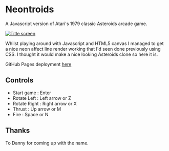 Neontroids
====

A Javascript version of Atari's 1979 classic Asteroids arcade game. 

[![Title screen](/../gh-pages/title-screen.png?raw=true "Title screen")]((http://retroredge.github.io/neontroids))

Whilst playing around with Javascript and HTML5 canvas I managed to get a nice neon affect line render working that I'd seen
done previously using CSS. I thought it would make a nice looking Asteroids clone so here it is.

GitHub Pages deployment [here](http://retroredge.github.io/neontroids)

Controls
----
- Start game : Enter   
- Rotate Left : Left arrow or Z
- Rotate Right : Right arrow or X
- Thrust : Up arrow or M 
- Fire : Space or N

Thanks
----
To Danny for coming up with the name.